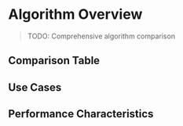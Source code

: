 # Algorithm Overview

> TODO: Comprehensive algorithm comparison

## Comparison Table
<!-- TODO: Feature/performance comparison -->

## Use Cases
<!-- TODO: When to use each algorithm -->

## Performance Characteristics
<!-- TODO: Speed, accuracy trade-offs -->
